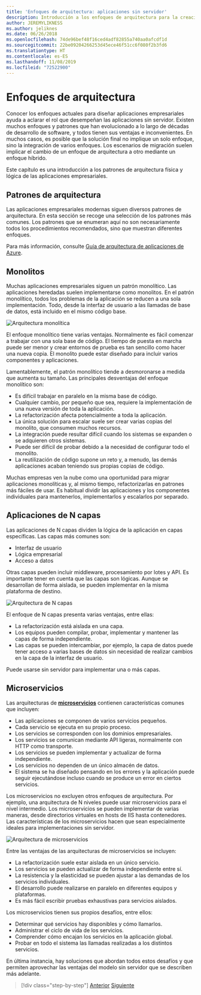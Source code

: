 ```yaml
---
title: 'Enfoques de arquitectura: aplicaciones sin servidor'
description: Introducción a los enfoques de arquitectura para la creación de aplicaciones empresariales basadas en la nube, desde arquitecturas de N niveles hasta aplicaciones sin servidor.
author: JEREMYLIKNESS
ms.author: jeliknes
ms.date: 06/26/2018
ms.openlocfilehash: 74de96bef48f16ced4adf82855a740aa0afcdf1d
ms.sourcegitcommit: 22be09204266253d45ece46f51cc6f080f2b3fd6
ms.translationtype: HT
ms.contentlocale: es-ES
ms.lasthandoff: 11/08/2019
ms.locfileid: "72522900"
---
```

# <a name="architecture-approaches"></a>Enfoques de arquitectura

Conocer los enfoques actuales para diseñar aplicaciones empresariales ayuda a aclarar el rol que desempeñan las aplicaciones sin servidor. Existen muchos enfoques y patrones que han evolucionado a lo largo de décadas de desarrollo de software, y todos tienen sus ventajas e inconvenientes. En muchos casos, es posible que la solución final no implique un solo enfoque, sino la integración de varios enfoques. Los escenarios de migración suelen implicar el cambio de un enfoque de arquitectura a otro mediante un enfoque híbrido.

Este capítulo es una introducción a los patrones de arquitectura física y lógica de las aplicaciones empresariales.

## <a name="architecture-patterns"></a>Patrones de arquitectura

Las aplicaciones empresariales modernas siguen diversos patrones de arquitectura. En esta sección se recoge una selección de los patrones más comunes. Los patrones que se enumeran aquí no son necesariamente todos los procedimientos recomendados, sino que muestran diferentes enfoques.

Para más información, consulte [Guía de arquitectura de aplicaciones de Azure](https://docs.microsoft.com/azure/architecture/guide/).

## <a name="monoliths"></a>Monolitos

Muchas aplicaciones empresariales siguen un patrón monolítico. Las aplicaciones heredadas suelen implementarse como monolitos. En el patrón monolítico, todos los problemas de la aplicación se reducen a una sola implementación. Todo, desde la interfaz de usuario a las llamadas de base de datos, está incluido en el mismo código base.

![Arquitectura monolítica](./media/monolith-architecture.png)

El enfoque monolítico tiene varias ventajas. Normalmente es fácil comenzar a trabajar con una sola base de código. El tiempo de puesta en marcha puede ser menor y crear entornos de prueba es tan sencillo como hacer una nueva copia. El monolito puede estar diseñado para incluir varios componentes y aplicaciones.

Lamentablemente, el patrón monolítico tiende a desmoronarse a medida que aumenta su tamaño. Las principales desventajas del enfoque monolítico son:

- Es difícil trabajar en paralelo en la misma base de código.
- Cualquier cambio, por pequeño que sea, requiere la implementación de una nueva versión de toda la aplicación.
- La refactorización afecta potencialmente a toda la aplicación.
- La única solución para escalar suele ser crear varias copias del monolito, que consumen muchos recursos.
- La integración puede resultar difícil cuando los sistemas se expanden o se adquieren otros sistemas.
- Puede ser difícil de probar debido a la necesidad de configurar todo el monolito.
- La reutilización de código supone un reto y, a menudo, las demás aplicaciones acaban teniendo sus propias copias de código.

Muchas empresas ven la nube como una oportunidad para migrar aplicaciones monolíticas y, al mismo tiempo, refactorizarlas en patrones más fáciles de usar. Es habitual dividir las aplicaciones y los componentes individuales para mantenerlos, implementarlos y escalarlos por separado.

## <a name="n-layer-applications"></a>Aplicaciones de N capas

Las aplicaciones de N capas dividen la lógica de la aplicación en capas específicas. Las capas más comunes son:

- Interfaz de usuario
- Lógica empresarial
- Acceso a datos

Otras capas pueden incluir middleware, procesamiento por lotes y API. Es importante tener en cuenta que las capas son lógicas. Aunque se desarrollan de forma aislada, se pueden implementar en la misma plataforma de destino.

![Arquitectura de N capas](./media/n-layer-architecture.png)

El enfoque de N capas presenta varias ventajas, entre ellas:

- La refactorización está aislada en una capa.
- Los equipos pueden compilar, probar, implementar y mantener las capas de forma independiente.
- Las capas se pueden intercambiar, por ejemplo, la capa de datos puede tener acceso a varias bases de datos sin necesidad de realizar cambios en la capa de la interfaz de usuario.

Puede usarse sin servidor para implementar una o más capas.

## <a name="microservices"></a>Microservicios

Las arquitecturas de **[microservicios](https://docs.microsoft.com/azure/architecture/guide/architecture-styles/microservices)** contienen características comunes que incluyen:

- Las aplicaciones se componen de varios servicios pequeños.
- Cada servicio se ejecuta en su propio proceso.
- Los servicios se corresponden con los dominios empresariales.
- Los servicios se comunican mediante API ligeras, normalmente con HTTP como transporte.
- Los servicios se pueden implementar y actualizar de forma independiente.
- Los servicios no dependen de un único almacén de datos.
- El sistema se ha diseñado pensando en los errores y la aplicación puede seguir ejecutándose incluso cuando se produce un error en ciertos servicios.

Los microservicios no excluyen otros enfoques de arquitectura. Por ejemplo, una arquitectura de N niveles puede usar microservicios para el nivel intermedio. Los microservicios se pueden implementar de varias maneras, desde directorios virtuales en hosts de IIS hasta contenedores. Las características de los microservicios hacen que sean especialmente ideales para implementaciones sin servidor.

![Arquitectura de microservicios](./media/microservices-architecture.png)

Entre las ventajas de las arquitecturas de microservicios se incluyen:

- La refactorización suele estar aislada en un único servicio.
- Los servicios se pueden actualizar de forma independiente entre sí.
- La resistencia y la elasticidad se pueden ajustar a las demandas de los servicios individuales.
- El desarrollo puede realizarse en paralelo en diferentes equipos y plataformas.
- Es más fácil escribir pruebas exhaustivas para servicios aislados.

Los microservicios tienen sus propios desafíos, entre ellos:

- Determinar qué servicios hay disponibles y cómo llamarlos.
- Administrar el ciclo de vida de los servicios.
- Comprender cómo encajan los servicios en la aplicación global.
- Probar en todo el sistema las llamadas realizadas a los distintos servicios.

En última instancia, hay soluciones que abordan todos estos desafíos y que permiten aprovechar las ventajas del modelo sin servidor que se describen más adelante.

>[!div class="step-by-step"]
>[Anterior](index.md)
>[Siguiente](architecture-deployment-approaches.md)
